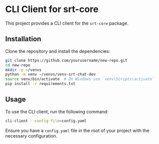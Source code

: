 # CLI Client for srt-core

This project provides a CLI client for the `srt-core` package.

## Installation

Clone the repository and install the dependencies:

```sh
git clone https://github.com/yourusername/new-repo.git
cd new-repo
mkdir -p ~/venvs
python -m venv ~/venvs/venv-srt-chat-dev
source venv/bin/activate  # On Windows use `venv\Scripts\activate`
pip install -r requirements.txt
```

## Usage

To use the CLI client, run the following command:

```sh
cli-client --config-file=config.yaml
```

Ensure you have a `config.yaml` file in the root of your project with the necessary configuration.
